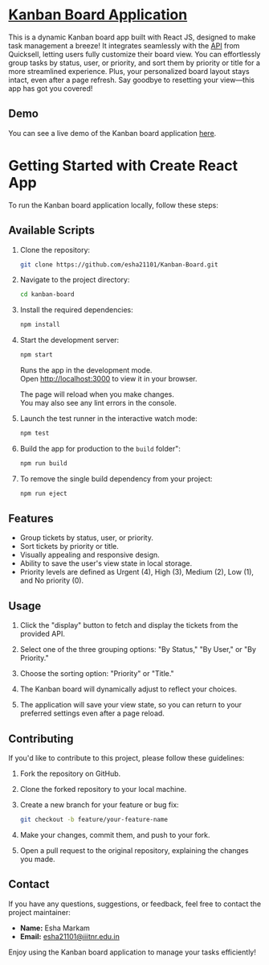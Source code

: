 # [Kanban Board Application](https://main.d2nq9mz8ggbsl4.amplifyapp.com)

This is a dynamic Kanban board app built with React JS, designed to make task management a breeze! It integrates seamlessly with the [API](https://api.quicksell.co/v1/internal/frontend-assignment) from Quicksell, letting users fully customize their board view. You can effortlessly group tasks by status, user, or priority, and sort them by priority or title for a more streamlined experience. Plus, your personalized board layout stays intact, even after a page refresh. Say goodbye to resetting your view—this app has got you covered!

## Demo

You can see a live demo of the Kanban board application [here](https://main.d2nq9mz8ggbsl4.amplifyapp.com).

# Getting Started with Create React App

To run the Kanban board application locally, follow these steps:

## Available Scripts

1. Clone the repository:
    ```bash
    git clone https://github.com/esha21101/Kanban-Board.git
    ```
2. Navigate to the project directory:
    ```bash
    cd kanban-board
    ```
3. Install the required dependencies:
    ```bash
    npm install
    ```
4. Start the development server:
    ```bash
    npm start
    ```
    Runs the app in the development mode.\
    Open [http://localhost:3000](http://localhost:3000) to view it in your browser.
    
    The page will reload when you make changes.\
    You may also see any lint errors in the console.

5. Launch the test runner in the interactive watch mode:
    ```bash
    npm test
    ```
6. Build the app for production to the `build` folder":
    ```bash
    npm run build
    ```
7. To remove the single build dependency from your project:
    ```bash
    npm run eject
    ```

## Features

- Group tickets by status, user, or priority.
- Sort tickets by priority or title.
- Visually appealing and responsive design.
- Ability to save the user's view state in local storage.
- Priority levels are defined as Urgent (4), High (3), Medium (2), Low (1), and No priority (0).

## Usage

1. Click the "display" button to fetch and display the tickets from the provided API.

2. Select one of the three grouping options: "By Status," "By User," or "By Priority."

3. Choose the sorting option: "Priority" or "Title."

4. The Kanban board will dynamically adjust to reflect your choices.

5. The application will save your view state, so you can return to your preferred settings even after a page reload.


## Contributing

If you'd like to contribute to this project, please follow these guidelines:

1. Fork the repository on GitHub.

2. Clone the forked repository to your local machine.

3. Create a new branch for your feature or bug fix:

   ```bash
   git checkout -b feature/your-feature-name
   ```
4. Make your changes, commit them, and push to your fork.

5. Open a pull request to the original repository, explaining the changes you made.


## Contact

If you have any questions, suggestions, or feedback, feel free to contact the project maintainer:

- **Name:** Esha Markam
- **Email:** [esha21101@iiitnr.edu.in](mailto:esha21101@iiitnr.edu.in)


Enjoy using the Kanban board application to manage your tasks efficiently!
